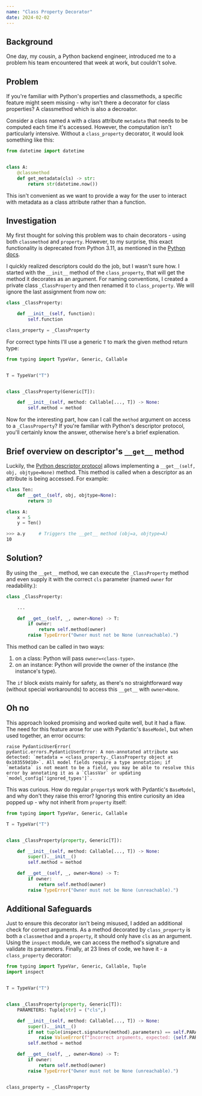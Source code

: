 ```yaml
---
name: "Class Property Decorator"
date: 2024-02-02
---
```


## Background

One day, my cousin, a Python backend engineer, introduced me to a problem his team encountered that week at work, but couldn't solve.

## Problem

If you're familiar with Python's properties and classmethods, a specific feature might seem missing - why isn't there a decorator for class properties? A classmethod which is also a decroator.

Consider a class named `A` with a class attribute `metadata` that needs to be computed each time it's accessed. However, the computation isn't particularly intensive. Without a `class_property` decorator, it would look something like this:

```python
from datetime import datetime


class A:
    @classmethod
    def get_metadata(cls) -> str:
        return str(datetime.now())

```

This isn't convenient as we want to provide a way for the user to interact with metadata as a class attribute rather than a function.

## Investigation

My first thought for solving this problem was to chain decorators - using both `classmethod` and `property`. However, to my surprise, this exact functionality is deprecated from Python 3.11, as mentioned in the [Python docs](https://docs.python.org/3/howto/descriptor.html#class-methods).

I quickly realized descriptors could do the job, but I wasn't sure how. I started with the `__init__` method of the `class_property`, that will get the method it decorates as an argument. For naming conventions, I created a private class `_ClassProperty` and then renamed it to `class_property`. We will ignore the last assignment from now on:

```python
class _ClassProperty:

    def __init__(self, function):
        self.function

class_property = _ClassProperty
```

For correct type hints I'll use a generic `T` to mark the given method return type:

```python
from typing import TypeVar, Generic, Callable


T = TypeVar("T")


class _ClassProperty(Generic[T]):

    def __init__(self, method: Callable[..., T]) -> None:
        self.method = method

```

Now for the interesting part, how can I call the `method` argument on access to a `_ClassProperty`? If you're familiar with Python's descriptor protocol, you'll certainly know the answer, otherwise here's a brief explenation.

## Brief overview on descriptor's `__get__` method

Luckily, the [Python descriptor protocol](https://docs.python.org/3/howto/descriptor.html#descriptor-howto-guide) allows implementing a `__get__(self, obj, objtype=None)` method. This method is called when a descriptor as an attribute is being accessed. For example:

```python
class Ten:
    def __get__(self, obj, objtype=None):
        return 10

class A:
    x = 5
    y = Ten()
```

```bash
>>> a.y     # Triggers the __get__ method (obj=a, objtype=A)
10
```

## Solution?

By using the `__get__` method, we can execute the `_ClassProperty` method and even supply it with the correct `cls` parameter (named `owner` for readability.):

```python
class _ClassProperty:

    ...

    def __get__(self, _, owner=None) -> T:
        if owner:
            return self.method(owner)
        raise TypeError("Owner must not be None (unreachable).")

```

This method can be called in two ways:

1.  on a class: Python will pass `owner=<class-type>`.
2.  on an instance: Python will provide the owner of the instance (the instance's type).

The `if` block exists mainly for safety, as there's no straightforward way (without special workarounds) to access this `__get__` with `owner=None`.

## Oh no

This approach looked promising and worked quite well, but it had a flaw. The need for this feature arose for use with Pydantic's `BaseModel`, but when used together, an error occurrs:

```console
raise PydanticUserError(
pydantic.errors.PydanticUserError: A non-annotated attribute was detected: `metadata = <class_property._ClassProperty object at 0x103559d10>`. All model fields require a type annotation; if `metadata` is not meant to be a field, you may be able to resolve this error by annotating it as a `ClassVar` or updating `model_config['ignored_types']`.
```

This was curious. How do regular `property`s work with Pydantic's `BaseModel`, and why don't they raise this error? Ignoring this entire curiosity an idea popped up - why not inherit from `property` itself:

```python
from typing import TypeVar, Generic, Callable

T = TypeVar("T")


class _ClassProperty(property, Generic[T]):

    def __init__(self, method: Callable[..., T]) -> None:
        super().__init__()
        self.method = method

    def __get__(self, _, owner=None) -> T:
        if owner:
            return self.method(owner)
        raise TypeError("Owner must not be None (unreachable).")

```

## Additional Safeguards

Just to ensure this decorator isn't being misused, I added an additional check for correct arguments. As a method decorated by `class_property` is both a `classmethod` and a `property`, it should only have `cls` as an argument. Using the `inspect` module, we can access the method's signature and validate its parameters. Finally, at 23 lines of code, we have it - a `class_property` decorator:

```python
from typing import TypeVar, Generic, Callable, Tuple
import inspect


T = TypeVar("T")


class _ClassProperty(property, Generic[T]):
    PARAMETERS: Tuple[str] = ("cls",)

    def __init__(self, method: Callable[..., T]) -> None:
        super().__init__()
        if not tuple(inspect.signature(method).parameters) == self.PARAMETERS:
            raise ValueError(f"Incorrect arguments, expected: {self.PARAMETERS}.")
        self.method = method

    def __get__(self, _, owner=None) -> T:
        if owner:
            return self.method(owner)
        raise TypeError("Owner must not be None (unreachable).")


class_property = _ClassProperty
```
